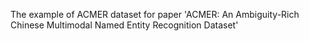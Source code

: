 The example of ACMER dataset for paper 'ACMER: An Ambiguity-Rich Chinese Multimodal Named Entity Recognition Dataset'
